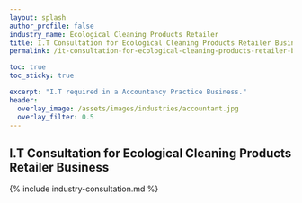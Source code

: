 ```yaml
---
layout: splash 
author_profile: false 
industry_name: Ecological Cleaning Products Retailer
title: I.T Consultation for Ecological Cleaning Products Retailer Business
permalink: /it-consultation-for-ecological-cleaning-products-retailer-business

toc: true
toc_sticky: true

excerpt: "I.T required in a Accountancy Practice Business."
header:
  overlay_image: /assets/images/industries/accountant.jpg
  overlay_filter: 0.5 
---
```


## I.T Consultation for Ecological Cleaning Products Retailer Business

{% include industry-consultation.md %}
